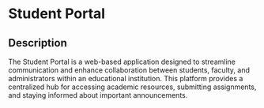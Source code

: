 # Student Portal

## Description

The Student Portal is a web-based application designed to streamline communication and enhance collaboration between students, faculty, and administrators within an educational institution. This platform provides a centralized hub for accessing academic resources, submitting assignments, and staying informed about important announcements.

